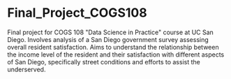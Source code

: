 # Final_Project_COGS108
Final project for COGS 108 "Data Science in Practice" course at UC San Diego. Involves analysis of a San Diego government survey assessing overall resident satisfaction. Aims to understand the relationship between the income level of the resident and their satisfaction with different aspects of San Diego, specifically street conditions and efforts to assist the underserved.
